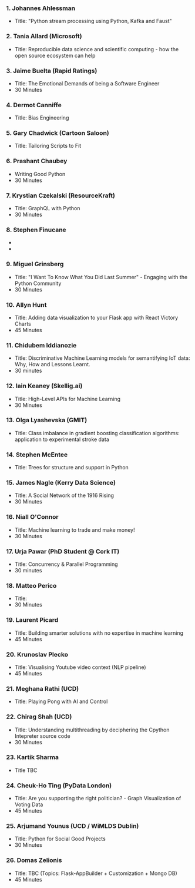 
### 1. Johannes Ahlessman
* Title: "Python stream processing using Python, Kafka and Faust"

### 2. Tania Allard (Microsoft)
* Title: Reproducible data science and scientific computing - how the open source ecosystem can help

### 3. Jaime Buelta (Rapid Ratings)
* Title: The Emotional Demands of being a Software Engineer
* 30 Minutes

### 4. Dermot Canniffe
* Title: Bias Engineering

### 5. Gary Chadwick (Cartoon Saloon)
* Title: Tailoring Scripts to Fit

### 6. Prashant Chaubey
* Writing Good Python
* 30 Minutes

### 7. Krystian Czekalski (ResourceKraft)
* Title: GraphQL with Python
* 30 Minutes

### 8. Stephen Finucane
*
*

### 9. Miguel Grinsberg
* Title: "I Want To Know What You Did Last Summer" - Engaging with the Python Community
* 30 Minutes

### 10. Allyn Hunt
* Title: Adding data visualization to your Flask app with React Victory Charts
* 45 Minutes

### 11. Chidubem Iddianozie
* Title: Discriminative Machine Learning models for semantifying IoT data: Why, How and Lessons Learnt.
* 30 minutes

### 12. Iain Keaney (Skellig.ai)
* Title: High-Level APIs for Machine Learning
* 30 Minutes

### 13. Olga Lyashevska (GMIT)
* Title: Class imbalance in gradient boosting classification algorithms: application to experimental stroke data


### 14. Stephen McEntee 
* Title: Trees for structure and support in Python

### 15. James Nagle (Kerry Data Science)
* Title: A Social Network of the 1916 Rising
* 30 Minutes

### 16. Niall O'Connor 
* Title: Machine learning to trade and make money!
* 30 Minutes

### 17. Urja Pawar (PhD Student @ Cork IT)
* Title:  Concurrency & Parallel Programming 
* 30 minutes

### 18. Matteo Perico
* Title:
* 30 Minutes

### 19. Laurent Picard
* Title: Building smarter solutions with no expertise in machine learning
* 45 Minutes

### 20. Krunoslav Plecko
* Title: Visualising Youtube video context (NLP pipeline)
* 45 Minutes

### 21. Meghana Rathi (UCD)
* Title: Playing Pong with AI and Control

### 22. Chirag Shah (UCD)
* Title: Understanding multithreading by deciphering the Cpython Intepreter source code
* 30 Minutes

### 23. Kartik Sharma
* Title TBC

### 24. Cheuk-Ho Ting (PyData London)
* Title: Are you supporting the right politician? - Graph Visualization of Voting Data
* 45 Minutes

### 25. Arjumand Younus (UCD / WiMLDS Dublin)
* Title: Python for Social Good Projects
* 30 Minutes

### 26. Domas Zelionis
* Title: TBC (Topics: Flask-AppBuilder + Customization + Mongo DB)
* 45 Minutes
